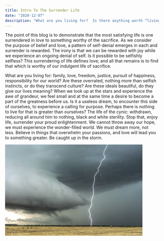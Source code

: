 ```yaml
---
title: Intro To The Surrender Life
date: "2020-12-07"
description: "What are you living for?  Is there anything worth “living” for?"
---
```


The point of this blog is to demonstrate that the most satisfying life is one surrendered in love to something worthy of the sacrifice.  As we consider the purpose of belief and love, a pattern of self-denial emerges in each and surrender is rewarded.  The irony is that we can be rewarded with joy while we experience an ongoing denial of self.  Is it possible to be selfishly selfless?  This surrendering of life defines love; and all that remains is to find that which is worthy of our indulgent life of sacrifice.

What are you living for: family, love, freedom, justice, pursuit of happiness, responsibility for our world?  Are these overrated, nothing more than selfish instincts, or do they transcend culture?  Are these ideals beautiful, do they give our lives meaning?  When we look up at the stars and experience the awe of grandeur, we feel small and at the same time a desire to become a part of the greatness before us.  Is it a useless dream, to encounter this side of ourselves, to experience a calling for purpose.  Perhaps there is nothing to live for that is greater than ourselves?  The life of the cynic: withdrawn, reducing all around him to nothing, black and white sterility.  Stop that, enjoy life, surrender your proud enlightenment.  We cannot throw away our hope, we must experience the wonder-filled world.  We must dream more, not less.  Believe in things that overwhelm your passions, and love will lead you to something greater.  Be caught up in the storm.


![Storm](./photo.png)




